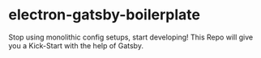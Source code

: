 # electron-gatsby-boilerplate
Stop using monolithic config setups, start developing! This Repo will give you a Kick-Start with the help of Gatsby.
